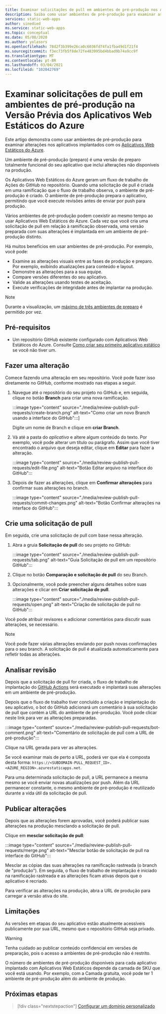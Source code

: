 ```yaml
---
title: Examinar solicitações de pull em ambientes de pré-produção nos Aplicativos Web Estáticos do Azure
description: Saiba como usar ambientes de pré-produção para examinar as alterações de solicitações de pull nos Aplicativos Web Estáticos do Azure.
services: static-web-apps
author: sinedied
ms.service: static-web-apps
ms.topic: conceptual
ms.date: 05/08/2020
ms.author: yolasors
ms.openlocfilehash: 78d2f3b399e26ca0c6036fd74fa1fba49d1f21f4
ms.sourcegitcommit: f3ec73fb5f8de72fe483995bd4bbad9b74a9cc9f
ms.translationtype: MT
ms.contentlocale: pt-BR
ms.lasthandoff: 03/04/2021
ms.locfileid: "102042769"
---
```

# <a name="review-pull-requests-in-pre-production-environments-in-azure-static-web-apps-preview"></a>Examinar solicitações de pull em ambientes de pré-produção na Versão Prévia dos Aplicativos Web Estáticos do Azure

Este artigo demonstra como usar ambientes de pré-produção para examinar alterações nos aplicativos implantados com os [Aplicativos Web Estáticos do Azure](overview.md).

Um ambiente de pré-produção (preparo) é uma versão de preparo totalmente funcional do seu aplicativo que inclui alterações não disponíveis na produção.

Os Aplicativos Web Estáticos do Azure geram um fluxo de trabalho de Ações do GitHub no repositório. Quando uma solicitação de pull é criada em uma ramificação que o fluxo de trabalho observa, o ambiente de pré-produção é criado. O ambiente de pré-produção prepara o aplicativo, permitindo que você execute revisões antes de enviar por push para produção.

Vários ambientes de pré-produção podem coexistir ao mesmo tempo ao usar Aplicativos Web Estáticos do Azure. Cada vez que você cria uma solicitação de pull em relação à ramificação observada, uma versão preparada com suas alterações é implantada em um ambiente de pré-produção distinto.

Há muitos benefícios em usar ambientes de pré-produção. Por exemplo, você pode:

- Examine as alterações visuais entre as fases de produção e preparo. Por exemplo, exibindo atualizações para conteúdo e layout.
- Demonstre as alterações para a sua equipe.
- Compare versões diferentes do seu aplicativo.
- Valide as alterações usando testes de aceitação.
- Execute verificações de integridade antes de implantar na produção.

> [!NOTE]
> Durante a visualização, um [máximo de três ambientes de preparo](quotas.md) é permitido por vez.

## <a name="prerequisites"></a>Pré-requisitos

- Um repositório GitHub existente configurado com Aplicativos Web Estáticos do Azure. Consulte [Como criar seu primeiro aplicativo estático](getting-started.md) se você não tiver um.

## <a name="make-a-change"></a>Fazer uma alteração

Comece fazendo uma alteração em seu repositório. Você pode fazer isso diretamente no GitHub, conforme mostrado nas etapas a seguir.

1. Navegue até o repositório do seu projeto no GitHub e, em seguida, clique no botão **Branch** para criar uma nova ramificação.

    :::image type="content" source="./media/review-publish-pull-requests/create-branch.png" alt-text="Como criar um novo Branch usando a interface do GitHub":::]

    Digite um nome de Branch e clique em **criar Branch**.

1. Vá até a pasta do _aplicativo_ e altere algum conteúdo do texto. Por exemplo, você pode alterar um título ou parágrafo. Assim que você tiver encontrado o arquivo que deseja editar, clique em **Editar** para fazer a alteração.

    :::image type="content" source="./media/review-publish-pull-requests/edit-file.png" alt-text="Botão Editar arquivo na interface do GitHub":::

1. Depois de fazer as alterações, clique em **Confirmar alterações** para confirmar suas alterações no branch.

    :::image type="content" source="./media/review-publish-pull-requests/commit-changes.png" alt-text="Botão Confirmar alterações na interface do GitHub":::

## <a name="create-a-pull-request"></a>Crie uma solicitação de pull

Em seguida, crie uma solicitação de pull com base nessa alteração.

1. Abra a gruia **Solicitação de pull** do seu projeto no GitHub:

    :::image type="content" source="./media/review-publish-pull-requests/tab.png" alt-text="Guia Solicitação de pull em um repositório GitHub":::

1. Clique no botão **Comparação e solicitação de pull** do seu Branch.

1. Opcionalmente, você pode preencher alguns detalhes sobre suas alterações e clicar em **Criar solicitação de pull**.

    :::image type="content" source="./media/review-publish-pull-requests/open.png" alt-text="Criação de solicitação de pull no GitHub":::

Você pode atribuir revisores e adicionar comentários para discutir suas alterações, se necessário.

> [!NOTE]
> Você pode fazer várias alterações enviando por push novas confirmações para o seu branch. A solicitação de pull é atualizada automaticamente para refletir todas as alterações.

## <a name="review-changes"></a>Analisar revisão

Depois que a solicitação de pull for criada, o fluxo de trabalho de implantação do [GitHub Actions](https://github.com/features/actions) será executado e implantará suas alterações em um ambiente de pré-produção.

Depois que o fluxo de trabalho tiver concluído a criação e implantação do seu aplicativo, o bot do GitHub adicionará um comentário à sua solicitação de pull que contém a URL do ambiente de pré-produção. Você pode clicar neste link para ver as alterações preparadas.

:::image type="content" source="./media/review-publish-pull-requests/bot-comment.png" alt-text="Comentário de solicitação de pull com a URL de pré-produção":::

Clique na URL gerada para ver as alterações.

Se você examinar mais de perto a URL, poderá ver que ela é composta desta forma: `https://<SUBDOMAIN-PULL_REQUEST_ID>.<AZURE_REGION>.azurestaticapps.net`.

Para uma determinada solicitação de pull, a URL permanece a mesma mesmo se você enviar novas atualizações por push. Além da URL permanecer constante, o mesmo ambiente de pré-produção é reutilizado durante a vida útil da solicitação de pull.

## <a name="publish-changes"></a>Publicar alterações

Depois que as alterações forem aprovadas, você poderá publicar suas alterações na produção mesclando a solicitação de pull.

Clique em **mesclar solicitação de pull**:

:::image type="content" source="./media/review-publish-pull-requests/merge.png" alt-text="Mesclar botão de solicitação de pull na interface do GitHub":::

Mesclar as cópias das suas alterações na ramificação rastreada (o branch de "produção"). Em seguida, o fluxo de trabalho de implantação é iniciado na ramificação rastreada e as alterações ficam ativas depois que o aplicativo é recriado.

Para verificar as alterações na produção, abra a URL de produção para carregar a versão ativa do site.

## <a name="limitations"></a>Limitações

As versões em etapas do seu aplicativo estão atualmente acessíveis publicamente por sua URL, mesmo que o repositório GitHub seja privado.

> [!WARNING]
> Tenha cuidado ao publicar conteúdo confidencial em versões de preparação, pois o acesso a ambientes de pré-produção não é restrito.

O número de ambientes de pré-produção disponíveis para cada aplicativo implantado com Aplicativos Web Estáticos depende da camada de SKU que você está usando. Por exemplo, com a Camada gratuita, você pode ter 1 ambiente de pré-produção além do ambiente de produção.

## <a name="next-steps"></a>Próximas etapas

> [!div class="nextstepaction"]
> [Configurar um domínio personalizado](custom-domain.md)
